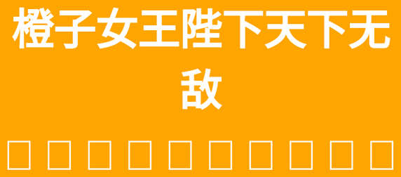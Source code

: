 <!DOCTYPE html>
<html lang="zh-CN">
<head>
    <meta charset="UTF-8">
    <meta name="viewport" content="width=device-width, initial-scale=1.0">
    <title>橙子女王的个人网页</title>
    <style>
        body {
            background-color: #FFA500;
            font-family: Arial, sans-serif;
            color: white;
            text-align: center;
            padding: 20px;
            font-size: 2em;
        }
        h1 {
            font-size: 3em;
            margin-bottom: 20px;
        }
        .gallery {
            display: flex;
            flex-wrap: wrap;
            justify-content: center;
            margin-top: 20px;
        }
        .gallery span {
            font-size: 3em;
            margin: 10px;
        }
    </style>
</head>
<body>
    <h1>橙子女王陛下天下无敌</h1>
    <div class="gallery">
        <span>🍊</span>
        <span>🍊</span>
        <span>🍊</span>
        <span>🍊</span>
        <span>🍊</span>
        <span>🍊</span>
        <span>🍊</span>
        <span>🍊</span>
        <span>🍊</span>
        <span>🍊</span>
    </div>
</body>
</html>
